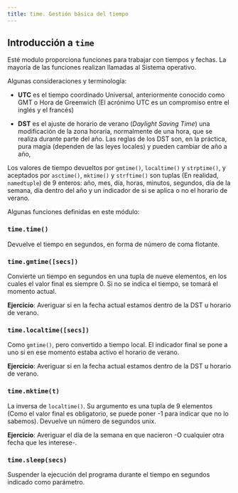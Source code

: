 ```yaml
---
title: time. Gestión básica del tiempo
---
```

## Introducción a `time`

Esté modulo proporciona funciones para trabajar con tiempos y fechas. La
mayoría de las funciones realizan llamadas al Sistema operativo.

Algunas consideraciones y terminología:

- **UTC** es el tiempo coordinado Universal, anteriormente conocido como GMT o
  Hora de Greenwich (El acrónimo UTC es un compromiso entre el inglés y el
  francés)

- **DST** es el ajuste de horario de verano (*Daylight Saving Time*) una
  modificación de la zona horaria, normalmente de una hora, que se realiza
  durante parte del año. Las reglas de los DST son, en la práctica, pura magia
  (dependen de las leyes locales) y pueden cambiar de año a año,

Los valores de tiempo devueltos por `gmtime()`, `localtime()` y `strptime()`, y
aceptados por `asctime()`, `mktime()` y `strftime()` son tuplas (En realidad,
`namedtuple`) de 9 enteros: año, mes, día, horas, minutos, segundos, día de la
semana, día dentro del año y un indicador de si se aplica o no el horario de
verano.

Algunas funciones definidas en este módulo:

### `time.time()`

Devuelve el tiempo en segundos, en forma de número de coma flotante.

### `time.gmtime([secs])`

Convierte un tiempo en segundos en una tupla de nueve elementos, en los cuales
el valor final es siempre 0. Si no se indica el tiempo, se tomará el momento
actual.

**Ejercicio**: Averiguar si en la fecha actual estamos dentro de la DST u
horario de verano.

### `time.localtime([secs])`

Como `gmtime()`, pero convertido a tiempo local. El indicador final se pone a
uno si en ese momento estaba activo el horario de verano.

**Ejercicio**: Averiguar si en la fecha actual estamos dentro de la DST u
horario de verano.

### `time.mktime(t)`

La inversa de `localtime()`. Su argumento es una tupla de 9 elementos (Como el
valor final es obligatorio, se puede poner -1 para indicar que no lo sabemos).
Devuelve un número de segundos unix.

**Ejercicio**: Averiguar el día de la semana en que nacieron -O cualquier otra
fecha que les interese-.

### `time.sleep(secs)`

Suspender la ejecución del programa durante el tiempo en segundos indicado como
parámetro.
